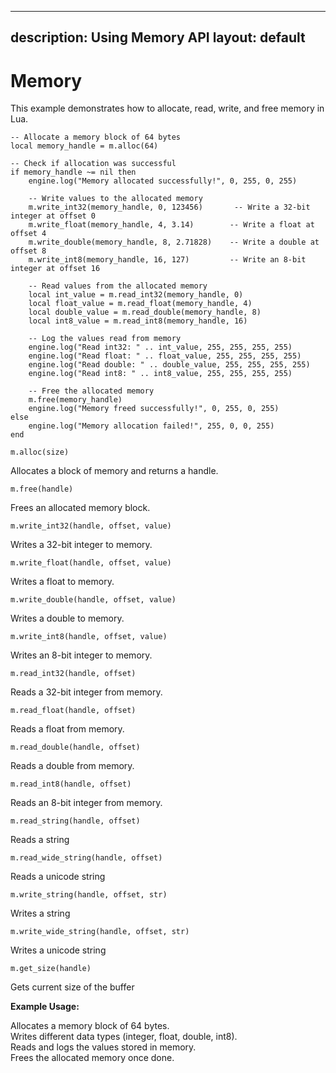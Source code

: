
---
description: Using Memory API
layout: default
---

# Memory

This example demonstrates how to allocate, read, write, and free memory in Lua.

```
-- Allocate a memory block of 64 bytes
local memory_handle = m.alloc(64)

-- Check if allocation was successful
if memory_handle ~= nil then
    engine.log("Memory allocated successfully!", 0, 255, 0, 255)

    -- Write values to the allocated memory
    m.write_int32(memory_handle, 0, 123456)       -- Write a 32-bit integer at offset 0
    m.write_float(memory_handle, 4, 3.14)        -- Write a float at offset 4
    m.write_double(memory_handle, 8, 2.71828)    -- Write a double at offset 8
    m.write_int8(memory_handle, 16, 127)         -- Write an 8-bit integer at offset 16

    -- Read values from the allocated memory
    local int_value = m.read_int32(memory_handle, 0)
    local float_value = m.read_float(memory_handle, 4)
    local double_value = m.read_double(memory_handle, 8)
    local int8_value = m.read_int8(memory_handle, 16)

    -- Log the values read from memory
    engine.log("Read int32: " .. int_value, 255, 255, 255, 255)
    engine.log("Read float: " .. float_value, 255, 255, 255, 255)
    engine.log("Read double: " .. double_value, 255, 255, 255, 255)
    engine.log("Read int8: " .. int8_value, 255, 255, 255, 255)

    -- Free the allocated memory
    m.free(memory_handle)
    engine.log("Memory freed successfully!", 0, 255, 0, 255)
else
    engine.log("Memory allocation failed!", 255, 0, 0, 255)
end
```

`m.alloc(size)`

Allocates a block of memory and returns a handle.



`m.free(handle)`

Frees an allocated memory block.



`m.write_int32(handle, offset, value)`

Writes a 32-bit integer to memory.



`m.write_float(handle, offset, value)`

Writes a float to memory.



`m.write_double(handle, offset, value)`

Writes a double to memory.



`m.write_int8(handle, offset, value)`

Writes an 8-bit integer to memory.



`m.read_int32(handle, offset)`

Reads a 32-bit integer from memory.



`m.read_float(handle, offset)`

Reads a float from memory.



`m.read_double(handle, offset)`

Reads a double from memory.



`m.read_int8(handle, offset)`

Reads an 8-bit integer from memory.



`m.read_string(handle, offset)`

Reads a string



`m.read_wide_string(handle, offset)`

Reads a unicode string



`m.write_string(handle, offset, str)`

Writes a string



`m.write_wide_string(handle, offset, str)`

Writes a unicode string



`m.get_size(handle)`

Gets current size of the buffer



**Example Usage:**

Allocates a memory block of 64 bytes.\
Writes different data types (integer, float, double, int8).\
Reads and logs the values stored in memory.\
Frees the allocated memory once done.
